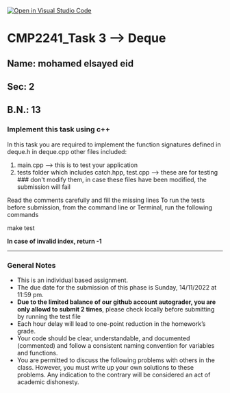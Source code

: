 [![Open in Visual Studio Code](https://classroom.github.com/assets/open-in-vscode-c66648af7eb3fe8bc4f294546bfd86ef473780cde1dea487d3c4ff354943c9ae.svg)](https://classroom.github.com/online_ide?assignment_repo_id=9222667&assignment_repo_type=AssignmentRepo)
# CMP2241_Task 3 --> Deque

## Name: mohamed elsayed eid
## Sec: 2
## B.N.: 13


### Implement this task using c++
In this task you are required to implement the function signatures defined in deque.h in deque.cpp
other files included:
1. main.cpp --> this is to test your application
2. tests folder which includes catch.hpp, test.cpp --> these are for testing ### don't modify them, in case these files have been modified, the submission will fail

Read the comments carefully and fill the missing lines
To run the tests before submission, from the command line or Terminal, run the following commands

make test

**In case of invalid index, return -1**

---

### General Notes
- This is an individual based assignment.
- The due date for the submission of this phase is Sunday, 14/11/2022 at 11:59 pm.
- **Due to the limited balance of our github account autograder, you are only allowd to submit 2 times**, please check locally before submitting by running the test file
- Each hour delay will lead to one-point reduction in the homework’s grade.
- Your code should be clear, understandable, and documented (commented) and follow a consistent naming convention for variables and functions.
- You are permitted to discuss the following problems with others in the class. However, you must write up your own solutions to these problems. Any indication to the contrary will be considered an act of academic dishonesty. 
